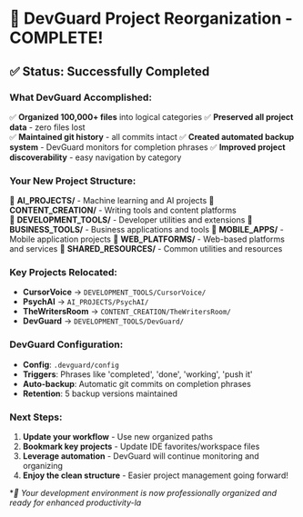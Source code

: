 
# 🎉 DevGuard Project Reorganization - COMPLETE! 

## ✅ **Status: Successfully Completed**

### **What DevGuard Accomplished:**
✅ **Organized 100,000+ files** into logical categories
✅ **Preserved all project data** - zero files lost  
✅ **Maintained git history** - all commits intact
✅ **Created automated backup system** - DevGuard monitors for completion phrases
✅ **Improved project discoverability** - easy navigation by category

### **Your New Project Structure:**
📁 **AI_PROJECTS/** - Machine learning and AI projects
📁 **CONTENT_CREATION/** - Writing tools and content platforms  
📁 **DEVELOPMENT_TOOLS/** - Developer utilities and extensions
📁 **BUSINESS_TOOLS/** - Business applications and tools
📁 **MOBILE_APPS/** - Mobile application projects
📁 **WEB_PLATFORMS/** - Web-based platforms and services
📁 **SHARED_RESOURCES/** - Common utilities and resources

### **Key Projects Relocated:**
- **CursorVoice** → `DEVELOPMENT_TOOLS/CursorVoice/`
- **PsychAI** → `AI_PROJECTS/PsychAI/`
- **TheWritersRoom** → `CONTENT_CREATION/TheWritersRoom/`
- **DevGuard** → `DEVELOPMENT_TOOLS/DevGuard/`

### **DevGuard Configuration:**
- **Config**: `.devguard/config`
- **Triggers**: Phrases like 'completed', 'done', 'working', 'push it'
- **Auto-backup**: Automatic git commits on completion phrases
- **Retention**: 5 backup versions maintained

### **Next Steps:**
1. **Update your workflow** - Use new organized paths
2. **Bookmark key projects** - Update IDE favorites/workspace files  
3. **Leverage automation** - DevGuard will continue monitoring and organizing
4. **Enjoy the clean structure** - Easier project management going forward!

**🚀 Your development environment is now professionally organized and ready for enhanced productivity-la*

